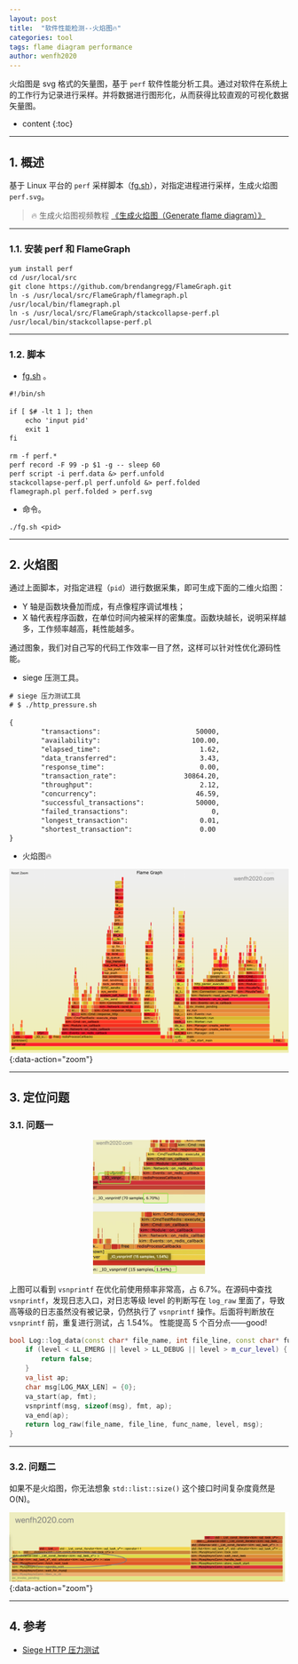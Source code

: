 ```yaml
---
layout: post
title:  "软件性能检测--火焰图🔥"
categories: tool
tags: flame diagram performance
author: wenfh2020
---
```


火焰图是 svg 格式的矢量图，基于 `perf` 软件性能分析工具。通过对软件在系统上的工作行为记录进行采样。并将数据进行图形化，从而获得比较直观的可视化数据矢量图。




* content
{:toc}

---

## 1. 概述

基于 Linux 平台的 `perf` 采样脚本（[fg.sh](https://github.com/wenfh2020/shell/blob/master/fg.sh)），对指定进程进行采样，生成火焰图 `perf.svg`。

> 🔥 生成火焰图视频教程 [《生成火焰图（Generate flame diagram）》](https://www.bilibili.com/video/BV1My4y1q7YK/)

---

### 1.1. 安装 perf 和 FlameGraph

```shell
yum install perf
cd /usr/local/src
git clone https://github.com/brendangregg/FlameGraph.git
ln -s /usr/local/src/FlameGraph/flamegraph.pl /usr/local/bin/flamegraph.pl
ln -s /usr/local/src/FlameGraph/stackcollapse-perf.pl /usr/local/bin/stackcollapse-perf.pl 
```

---

### 1.2. 脚本

* [fg.sh](https://github.com/wenfh2020/shell/blob/master/fg.sh) 。

```shell
#!/bin/sh

if [ $# -lt 1 ]; then
    echo 'input pid'
    exit 1
fi

rm -f perf.*
perf record -F 99 -p $1 -g -- sleep 60
perf script -i perf.data &> perf.unfold
stackcollapse-perf.pl perf.unfold &> perf.folded
flamegraph.pl perf.folded > perf.svg
```

* 命令。

```shell
./fg.sh <pid>
```

---

## 2. 火焰图

通过上面脚本，对指定进程（`pid`）进行数据采集，即可生成下面的二维火焰图：

* Y 轴是函数块叠加而成，有点像程序调试堆栈；
* X 轴代表程序函数，在单位时间内被采样的密集度。函数块越长，说明采样越多，工作频率越高，耗性能越多。

通过图象，我们对自己写的代码工作效率一目了然，这样可以针对性优化源码性能。

* siege 压测工具。

```shell
# siege 压力测试工具
# $ ./http_pressure.sh

{
        "transactions":                        50000,
        "availability":                       100.00,
        "elapsed_time":                         1.62,
        "data_transferred":                     3.43,
        "response_time":                        0.00,
        "transaction_rate":                 30864.20,
        "throughput":                           2.12,
        "concurrency":                         46.59,
        "successful_transactions":             50000,
        "failed_transactions":                     0,
        "longest_transaction":                  0.01,
        "shortest_transaction":                 0.00
}
```

* 火焰图🔥

![火焰图](/images/2020-07-30-19-33-44.png){:data-action="zoom"}

---

## 3. 定位问题

### 3.1. 问题一

<div align=center><img src="/images/2020-08-07-00-05-48.png" data-action="zoom" width="40%"/></div>

上图可以看到 `vsnprintf` 在优化前使用频率非常高，占 6.7%。在源码中查找 `vsnprintf`，发现日志入口，对日志等级 level 的判断写在 `log_raw` 里面了，导致高等级的日志虽然没有被记录，仍然执行了 `vsnprintf` 操作。后面将判断放在 `vsnprintf` 前，重复进行测试，占 1.54%。 性能提高 5 个百分点——good!

```c++
bool Log::log_data(const char* file_name, int file_line, const char* func_name, int level, const char* fmt, ...) {
    if (level < LL_EMERG || level > LL_DEBUG || level > m_cur_level) {
        return false;
    }
    va_list ap;
    char msg[LOG_MAX_LEN] = {0};
    va_start(ap, fmt);
    vsnprintf(msg, sizeof(msg), fmt, ap);
    va_end(ap);
    return log_raw(file_name, file_line, func_name, level, msg);
}
```

---

### 3.2. 问题二

如果不是火焰图，你无法想象 `std::list::size()` 这个接口时间复杂度竟然是 O(N)。

![火焰图问题二](/images/2020-12-11-17-43-59.png){:data-action="zoom"}

---

## 4. 参考

* [Siege HTTP 压力测试](https://wenfh2020.com/2018/05/02/siege-pressure/)
